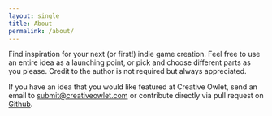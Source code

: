 ```yaml
---
layout: single
title: About
permalink: /about/
---
```


Find inspiration for your next (or first!) indie game creation. Feel free to use
an entire idea as a launching point, or pick and choose different parts as you please. 
Credit to the author is not required but always appreciated.

If you have an idea that you would like featured at Creative Owlet, send an email
to submit@creativeowlet.com or contribute directly via pull request on [Github](https://github.com/zekehernandez/creativeowlet).

